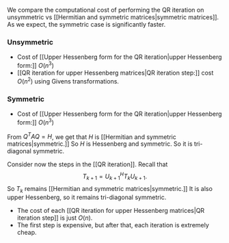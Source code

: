 We compare the computational cost of performing the QR iteration on unsymmetric vs [[Hermitian and symmetric matrices|symmetric matrices]]. As we expect, the symmetric case is significantly faster.

### Unsymmetric

- Cost of [[Upper Hessenberg form for the QR iteration|upper Hessenberg form:]] $O(n^3)$
- [[QR iteration for upper Hessenberg matrices|QR iteration step:]] cost $O(n^2)$ using Givens transformations.

### Symmetric

- Cost of [[Upper Hessenberg form for the QR iteration|upper Hessenberg form:]] $O(n^3)$

From $Q^T A Q = H$, we get that $H$ is [[Hermitian and symmetric matrices|symmetric.]] So $H$ is Hessenberg and symmetric. So it is tri-diagonal symmetric.

Consider now the steps in the [[QR iteration]]. Recall that 
$$
T_{k+1} = U_{k+1}^H T_k U_{k+1}.
$$
So $T_k$ remains [[Hermitian and symmetric matrices|symmetric.]] It is also upper Hessenberg, so it remains tri-diagonal symmetric.

- The cost of each [[QR iteration for upper Hessenberg matrices|QR iteration step]] is just $O(n)$. 
- The first step is expensive, but after that, each iteration is extremely cheap.